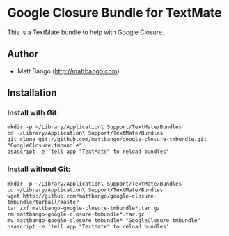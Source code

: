 # Google Closure Bundle for TextMate

This is a TextMate bundle to help with Google Closure.

## Author

* Matt Bango (http://mattbango.com)

## Installation

### Install with Git:

    mkdir -p ~/Library/Application\ Support/TextMate/Bundles
    cd ~/Library/Application\ Support/TextMate/Bundles
    git clone git://github.com/mattbango/google-closure-tmbundle.git "GoogleClosure.tmbundle"
    osascript -e 'tell app "TextMate" to reload bundles'

### Install without Git:
    mkdir -p ~/Library/Application\ Support/TextMate/Bundles
    cd ~/Library/Application\ Support/TextMate/Bundles
    wget http://github.com/mattbango/google-closure-tmbundle/tarball/master
    tar zxf mattbango-google-closure-tmbundle*.tar.gz
    rm mattbango-google-closure-tmbundle*.tar.gz
    mv mattbango-google-closure-tmbundle* "GoogleClosure.tmbundle"
    osascript -e 'tell app "TextMate" to reload bundles'
